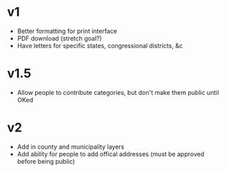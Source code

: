 # v1
* Better formatting for print interface 
* PDF download (stretch goal?)
* Have letters for specific states, congressional districts, &c

# v1.5
* Allow people to contribute categories, but don't make them public until OKed

# v2
* Add in county and municipality layers
* Add ability for people to add offical addresses (must be approved before being public)
